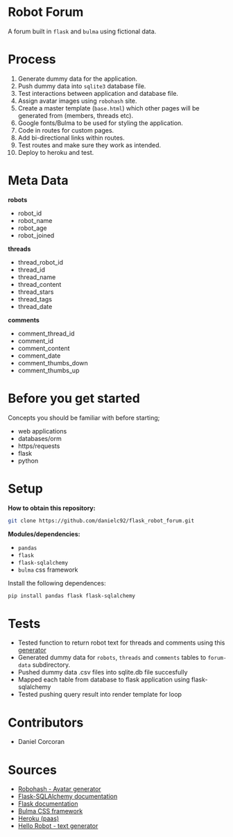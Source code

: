 # Robot Forum
A forum built in `flask` and `bulma` using fictional data.

# Process
1. Generate dummy data for the application.
2. Push dummy data into `sqlite3` database file.
3. Test interactions between application and database file.
4. Assign avatar images using `robohash` site.
5. Create a master template (`base.html`) which other pages will be generated from (members, threads etc).
6. Google fonts/Bulma to be used for styling the application.
7. Code in routes for custom pages.
8. Add bi-directional links within routes.
9. Test routes and make sure they work as intended.
10. Deploy to heroku and test.

# Meta Data
**robots**
- robot_id
- robot_name
- robot_age
- robot_joined

**threads**
- thread_robot_id
- thread_id
- thread_name
- thread_content
- thread_stars
- thread_tags
- thread_date

**comments**
- comment_thread_id
- comment_id
- comment_content
- comment_date
- comment_thumbs_down
- comment_thumbs_up


# Before you get started
Concepts you should be familiar with before starting;
- web applications
- databases/orm
- https/requests
- flask
- python

# Setup
**How to obtain this repository:**
```sh
git clone https://github.com/danielc92/flask_robot_forum.git
```
**Modules/dependencies:**
- `pandas`
- `flask`
- `flask-sqlalchemy`
- `bulma` css framework

Install the following dependences:
```sh
pip install pandas flask flask-sqlalchemy
```

# Tests
- Tested function to return robot text for threads and comments using this [generator](http://carterschieffer.com/hello-robot)
- Generated dummy data for `robots`, `threads` and `comments` tables to `forum-data` subdirectory.
- Pushed dummy data .csv files into sqlite.db file succesfully
- Mapped each table from database to flask application using flask-sqlalchemy
- Tested pushing query result into render template for loop

# Contributors
- Daniel Corcoran

# Sources
- [Robohash - Avatar generator](https://robohash.org/)
- [Flask-SQLAlchemy documentation](http://flask-sqlalchemy.pocoo.org/2.3/)
- [Flask documentation](http://flask.pocoo.org/docs/1.0/)
- [Bulma CSS framework](https://bulma.io/documentation/overview/start/)
- [Heroku (paas)](https://www.heroku.com/)
- [Hello Robot - text generator](http://carterschieffer.com/hello-robot/)
